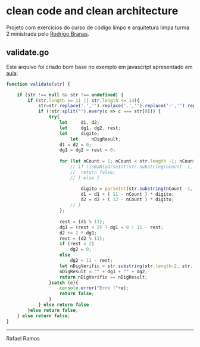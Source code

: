 # clean code and clean architecture

Projeto com exercícios do curso de código limpo e arquitetura limpa turma 2 ministrada pelo [Rodrigo Branas](https://app.branas.io/).

## validate.go
Este arquivo foi criado bom base no exemplo em javascript apresentado em [aula](https://github.com/rodrigobranas/cpf):

```javascript
function validate(str) {

	if (str !== null && str !== undefined) {
		if (str.length >= 11 || str.length <= 14){  
			str=str.replace('.','').replace('.','').replace('-','').replace(" ","");  
			if (!str.split("").every(c => c === str[0])) {
				try{  
					let     d1, d2;  
					let     dg1, dg2, rest;  
					let     digito;  
						let     nDigResult;  
					d1 = d2 = 0;  
					dg1 = dg2 = rest = 0;  
						
					for (let nCount = 1; nCount < str.length -1; nCount++) {  
						// if (isNaN(parseInt(str.substring(nCount -1, nCount)))) {
						// 	return false;
						// } else {

							digito = parseInt(str.substring(nCount -1, nCount));  							
							d1 = d1 + ( 11 - nCount ) * digito;  
							d2 = d2 + ( 12 - nCount ) * digito;  
						// }
					};  
						
					rest = (d1 % 11);  
					dg1 = (rest < 2) ? dg1 = 0 : 11 - rest;  
					d2 += 2 * dg1;  
					rest = (d2 % 11);  
					if (rest < 2)  
						dg2 = 0;  
					else  
						dg2 = 11 - rest;  
					let nDigVerific = str.substring(str.length-2, str.length);  
					nDigResult = "" + dg1 + "" + dg2;  
					return nDigVerific == nDigResult;
				}catch (e){  
					console.error("Erro !"+e);  
					return false;  
				}  
			} else return false
		}else return false;
	} else return false;
}
```

___
Rafael Ramos